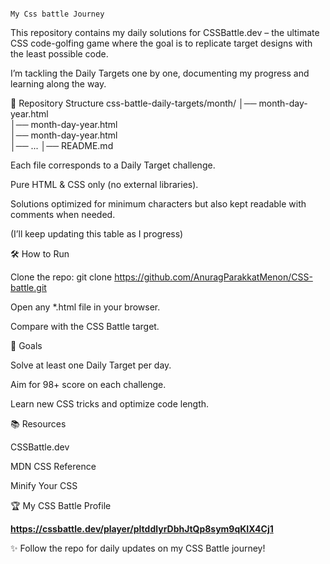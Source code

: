                                                                           My Css battle Journey

This repository contains my daily solutions for CSSBattle.dev
 – the ultimate CSS code-golfing game where the goal is to replicate target designs with the least possible code.

I’m tackling the Daily Targets one by one, documenting my progress and learning along the way.

📌 Repository Structure
css-battle-daily-targets/month/
│── month-day-year.html  
│── month-day-year.html  
│── month-day-year.html  
│── ...
│── README.md

Each file corresponds to a Daily Target challenge.

Pure HTML & CSS only (no external libraries).

Solutions optimized for minimum characters but also kept readable with comments when needed.

(I’ll keep updating this table as I progress)

🛠️ How to Run

Clone the repo:
git clone https://github.com/AnuragParakkatMenon/CSS-battle.git


Open any *.html file in your browser.

Compare with the CSS Battle target.

🎯 Goals

Solve at least one Daily Target per day.

Aim for 98+ score on each challenge.

Learn new CSS tricks and optimize code length.

📚 Resources

CSSBattle.dev

MDN CSS Reference

Minify Your CSS

🏆 My CSS Battle Profile

**https://cssbattle.dev/player/pItddlyrDbhJtQp8sym9qKIX4Cj1**

✨ Follow the repo for daily updates on my CSS Battle journey!
